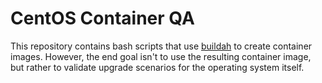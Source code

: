 # CentOS Container QA

This repository contains bash scripts that use [buildah](https://buildah.io) to
create container images.  However, the end goal isn't to use the resulting
container image, but rather to validate upgrade scenarios for the operating
system itself.
